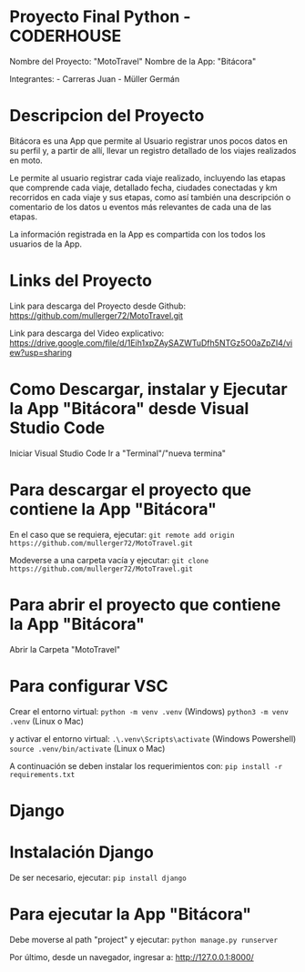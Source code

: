 # Proyecto Final Python - CODERHOUSE

 Nombre del Proyecto: "MotoTravel"
 Nombre de la App: "Bitácora"

 Integrantes:
    - Carreras Juan
    - Müller Germán

# Descripcion del Proyecto

 Bitácora es una App que permite al Usuario registrar unos pocos datos en su perfil y, a partir de allí, llevar un registro detallado de los
 viajes realizados en moto.

 Le permite al usuario registrar cada viaje realizado, incluyendo las etapas que comprende cada viaje, detallado fecha, ciudades conectadas y km
 recorridos en cada viaje y sus etapas, como así también una descripción o comentario de los datos u eventos más relevantes de cada una de las etapas.

 La información registrada en la App es compartida con los todos los usuarios de la App.

# Links del Proyecto
Link para descarga del Proyecto desde Github:
 https://github.com/mullerger72/MotoTravel.git

Link para descarga del Video explicativo:
 https://drive.google.com/file/d/1Eih1xpZAySAZWTuDfh5NTGz5O0aZpZI4/view?usp=sharing

# Como Descargar, instalar y Ejecutar la App "Bitácora" desde Visual Studio Code

 Iniciar Visual Studio Code
 Ir a "Terminal"/"nueva termina"

# Para descargar el proyecto que contiene la App "Bitácora"

En el caso que se requiera, ejecutar:
 `git remote add origin https://github.com/mullerger72/MotoTravel.git`

Modeverse a una carpeta vacía y ejecutar:
 `git clone https://github.com/mullerger72/MotoTravel.git`

# Para abrir el proyecto que contiene la App "Bitácora"

Abrir la Carpeta "MotoTravel"

# Para configurar VSC

Crear el entorno virtual:
 `python -m venv .venv` (Windows)
 `python3 -m venv .venv` (Linux o Mac)

y activar el entorno virtual:
 `.\.venv\Scripts\activate`  (Windows Powershell)
 `source .venv/bin/activate` (Linux o Mac)

A continuación se deben instalar los requerimientos con:
 `pip install -r requirements.txt`

# Django
# Instalación Django
De ser necesario, ejecutar:
 `pip install django`

# Para ejecutar la App "Bitácora"
Debe moverse al path "project" y ejecutar:
 `python manage.py runserver`

Por último, desde un navegador, ingresar a:
http://127.0.0.1:8000/


